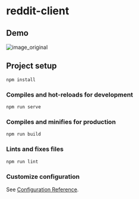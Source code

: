 # reddit-client
## Demo
![image_original](https://user-images.githubusercontent.com/50980044/130057914-90ae8413-adde-4f51-a3bd-885d80a2663e.gif)

## Project setup
```
npm install
```

### Compiles and hot-reloads for development
```
npm run serve
```

### Compiles and minifies for production
```
npm run build
```

### Lints and fixes files
```
npm run lint
```

### Customize configuration
See [Configuration Reference](https://cli.vuejs.org/config/).
